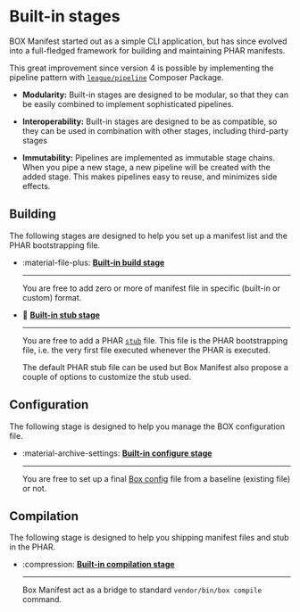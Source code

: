 <!-- markdownlint-disable MD013 MD033 -->
# Built-in stages

BOX Manifest started out as a simple CLI application,
but has since evolved into a full-fledged framework for building and maintaining PHAR manifests.

This great improvement since version 4 is possible by implementing the pipeline pattern
with [`league/pipeline`][league-pipeline] Composer Package.

- **Modularity:** Built-in stages are designed to be modular, so that they can be easily combined to implement sophisticated pipelines.

- **Interoperability:** Built-in stages are designed to be as compatible, so they can be used in combination with other stages, including third-party stages

- **Immutability:** Pipelines are implemented as immutable stage chains. When you pipe a new stage, a new pipeline will be created with the added stage.
This makes pipelines easy to reuse, and minimizes side effects.

## Building

The following stages are designed to help you set up a manifest list and the PHAR bootstrapping file.

<div class="grid cards" markdown>

- :material-file-plus: **[Built-in build stage](./build.md)**

    ---

    You are free to add zero or more of manifest file
    in specific (built-in or custom) format.

- :boot: **[Built-in stub stage](./stub.md)**

    ---

    You are free to add a PHAR [`stub`][phar-stub] file.
    This file is the PHAR bootstrapping file, i.e. the very first file executed whenever the PHAR is executed.

    The default PHAR stub file can be used but Box Manifest also propose a couple of options to customize the stub used.

</div>

## Configuration

The following stage is designed to help you manage the BOX configuration file.

<div class="grid cards" markdown>

- :material-archive-settings: **[Built-in configure stage](./configure.md)**

    ---

    You are free to set up a final [Box config][box-configuration] file from a baseline (existing file) or not.

</div>

## Compilation

The following stage is designed to help you shipping manifest files and stub in the PHAR.

<div class="grid cards" markdown>

- :compression: **[Built-in compilation stage](./compilation.md)**

    ---

    Box Manifest act as a bridge to standard `vendor/bin/box compile` command.

</div>

[league-pipeline]: https://github.com/thephpleague/pipeline
[phar-stub]: https://www.php.net/manual/en/phar.fileformat.stub.php
[box-configuration]: https://box-project.github.io/box/configuration/
